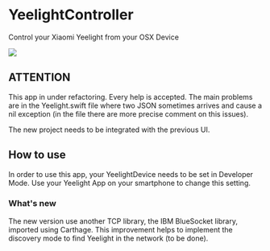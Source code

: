 # YeelightController
Control your Xiaomi Yeelight from your OSX Device

<img src="https://image.ibb.co/haW1ww/preview.png" />

## ATTENTION
This app in under refactoring. Every help is accepted. 
The main problems are in the Yeelight.swift file where two JSON sometimes arrives and cause a nil exception (in the file there are more precise comment on this issues).

The new project needs to be integrated with the previous UI.

## How to use
In order to use this app, your YeelightDevice needs to be set in Developer Mode. Use your Yeelight App on your smartphone to change this setting.

### What's new
The new version use another TCP library, the IBM BlueSocket library, imported using Carthage. This improvement helps to implement the discovery mode to find Yeelight in the network (to be done).

